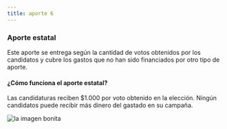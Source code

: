 ```yaml
---
title: aporte 6
---
```

<section>
  <div class="col-md-4">
    <h3>Aporte estatal</h3>
    <p>Este aporte se entrega según la cantidad de votos obtenidos por los candidatos y cubre los gastos que no han sido financiados por otro tipo de aporte.</p>
    <h4>¿Cómo funciona el aporte estatal?</h4>
    <p>Las candidaturas reciben $1.000 por voto obtenido en la elección. Ningún candidatos puede recibir más dinero del gastado en su campaña.</p>
  </div>
  <div class="col-md-8">
    <img src="" alt="la imagen bonita">
  </div>
</section>